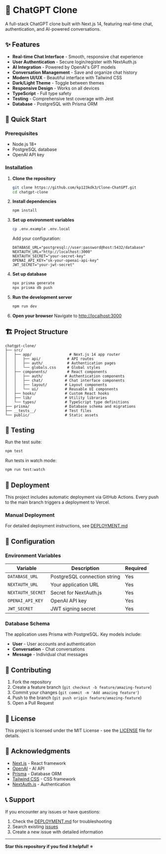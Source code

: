 # 🤖 ChatGPT Clone

A full-stack ChatGPT clone built with Next.js 14, featuring real-time chat, authentication, and AI-powered conversations.

## ✨ Features

- **Real-time Chat Interface** - Smooth, responsive chat experience
- **User Authentication** - Secure login/register with NextAuth.js
- **AI Integration** - Powered by OpenAI's GPT models
- **Conversation Management** - Save and organize chat history
- **Modern UI/UX** - Beautiful interface with Tailwind CSS
- **Dark/Light Theme** - Toggle between themes
- **Responsive Design** - Works on all devices
- **TypeScript** - Full type safety
- **Testing** - Comprehensive test coverage with Jest
- **Database** - PostgreSQL with Prisma ORM

## 🚀 Quick Start

### Prerequisites
- Node.js 18+ 
- PostgreSQL database
- OpenAI API key

### Installation

1. **Clone the repository**
   ```bash
   git clone https://github.com/kp123kdk3/Clone-ChatGPT.git
   cd chatgpt-clone
   ```

2. **Install dependencies**
   ```bash
   npm install
   ```

3. **Set up environment variables**
   ```bash
   cp .env.example .env.local
   ```
   
   Add your configuration:
   ```env
   DATABASE_URL="postgresql://user:password@host:5432/database"
   NEXTAUTH_URL="http://localhost:3000"
   NEXTAUTH_SECRET="your-secret-key"
   OPENAI_API_KEY="sk-your-openai-api-key"
   JWT_SECRET="your-jwt-secret"
   ```

4. **Set up database**
   ```bash
   npx prisma generate
   npx prisma db push
   ```

5. **Run the development server**
   ```bash
   npm run dev
   ```

6. **Open your browser**
   Navigate to [http://localhost:3000](http://localhost:3000)

## 🏗️ Project Structure

```
chatgpt-clone/
├── src/
│   ├── app/                 # Next.js 14 app router
│   │   ├── api/            # API routes
│   │   ├── auth/           # Authentication pages
│   │   └── globals.css     # Global styles
│   ├── components/         # React components
│   │   ├── auth/          # Authentication components
│   │   ├── chat/          # Chat interface components
│   │   ├── layout/        # Layout components
│   │   └── ui/            # Reusable UI components
│   ├── hooks/             # Custom React hooks
│   ├── lib/               # Utility libraries
│   └── types/             # TypeScript type definitions
├── prisma/                # Database schema and migrations
├── __tests__/             # Test files
└── public/                # Static assets
```

## 🧪 Testing

Run the test suite:
```bash
npm test
```

Run tests in watch mode:
```bash
npm run test:watch
```

## 🚀 Deployment

This project includes automatic deployment via GitHub Actions. Every push to the main branch triggers a deployment to Vercel.

### Manual Deployment

For detailed deployment instructions, see [DEPLOYMENT.md](./DEPLOYMENT.md)

## 🔧 Configuration

### Environment Variables

| Variable | Description | Required |
|----------|-------------|----------|
| `DATABASE_URL` | PostgreSQL connection string | Yes |
| `NEXTAUTH_URL` | Your application URL | Yes |
| `NEXTAUTH_SECRET` | Secret for NextAuth.js | Yes |
| `OPENAI_API_KEY` | OpenAI API key | Yes |
| `JWT_SECRET` | JWT signing secret | Yes |

### Database Schema

The application uses Prisma with PostgreSQL. Key models include:

- **User** - User accounts and authentication
- **Conversation** - Chat conversations
- **Message** - Individual chat messages

## 🤝 Contributing

1. Fork the repository
2. Create a feature branch (`git checkout -b feature/amazing-feature`)
3. Commit your changes (`git commit -m 'Add amazing feature'`)
4. Push to the branch (`git push origin feature/amazing-feature`)
5. Open a Pull Request

## 📝 License

This project is licensed under the MIT License - see the [LICENSE](LICENSE) file for details.

## 🙏 Acknowledgments

- [Next.js](https://nextjs.org/) - React framework
- [OpenAI](https://openai.com/) - AI API
- [Prisma](https://prisma.io/) - Database ORM
- [Tailwind CSS](https://tailwindcss.com/) - CSS framework
- [NextAuth.js](https://next-auth.js.org/) - Authentication

## 📞 Support

If you encounter any issues or have questions:

1. Check the [DEPLOYMENT.md](./DEPLOYMENT.md) for troubleshooting
2. Search existing [issues](https://github.com/kp123kdk3/Clone-ChatGPT/issues)
3. Create a new issue with detailed information

---

**Star this repository if you find it helpful! ⭐**
